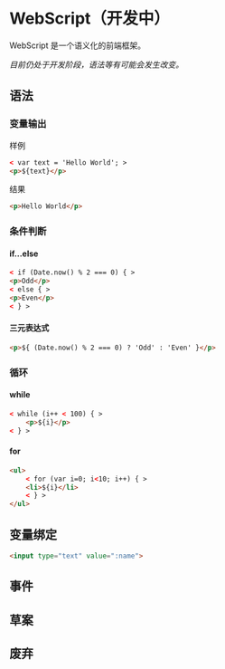 # WebScript（开发中）

WebScript 是一个语义化的前端框架。

*目前仍处于开发阶段，语法等有可能会发生改变。*

## 语法

### 变量输出

样例

```html
< var text = 'Hello World'; >
<p>${text}</p>
```

结果

```html
<p>Hello World</p>
```

### 条件判断

#### if...else

```html
< if (Date.now() % 2 === 0) { >
<p>Odd</p>
< else { >
<p>Even</p>
< } >
```

#### 三元表达式

```html
<p>${ (Date.now() % 2 === 0) ? 'Odd' : 'Even' }</p>
```

### 循环

#### while

```html
< while (i++ < 100) { >
	<p>${i}</p>
< } >
```

#### for

```html
<ul>
    < for (var i=0; i<10; i++) { >
	<li>${i}</li>
	< } >
</ul>
```

## 变量绑定

```html
<input type="text" value=":name">
```

## 事件

## 草案

## 废弃
